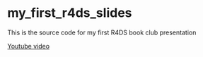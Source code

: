 # my_first_r4ds_slides
This is the source code for my first R4DS book club presentation

[Youtube video](https://youtu.be/XcTYBH4XbHo)
